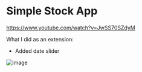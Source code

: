 # Simple Stock App

https://www.youtube.com/watch?v=JwSS70SZdyM

What I did as an extension:
  - Added date slider

![image](https://user-images.githubusercontent.com/6518764/156899793-afd935dc-bdae-4556-8147-0ecc241cc2d5.png)
